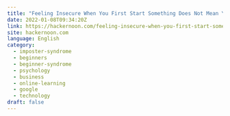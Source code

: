 ```yaml
---
title: "Feeling Insecure When You First Start Something Does Not Mean You Have Imposter Syndrome"
date: 2022-01-08T09:34:20Z
link: https://hackernoon.com/feeling-insecure-when-you-first-start-something-does-not-mean-you-have-imposter-syndrome?source=rss&utm_medium=RSS&utm_source=news.12bit.vn
site: hackernoon.com
language: English
category:
  - imposter-syndrome
  - beginners
  - beginner-syndrome
  - psychology
  - business
  - online-learning
  - google
  - technology
draft: false
---
```

